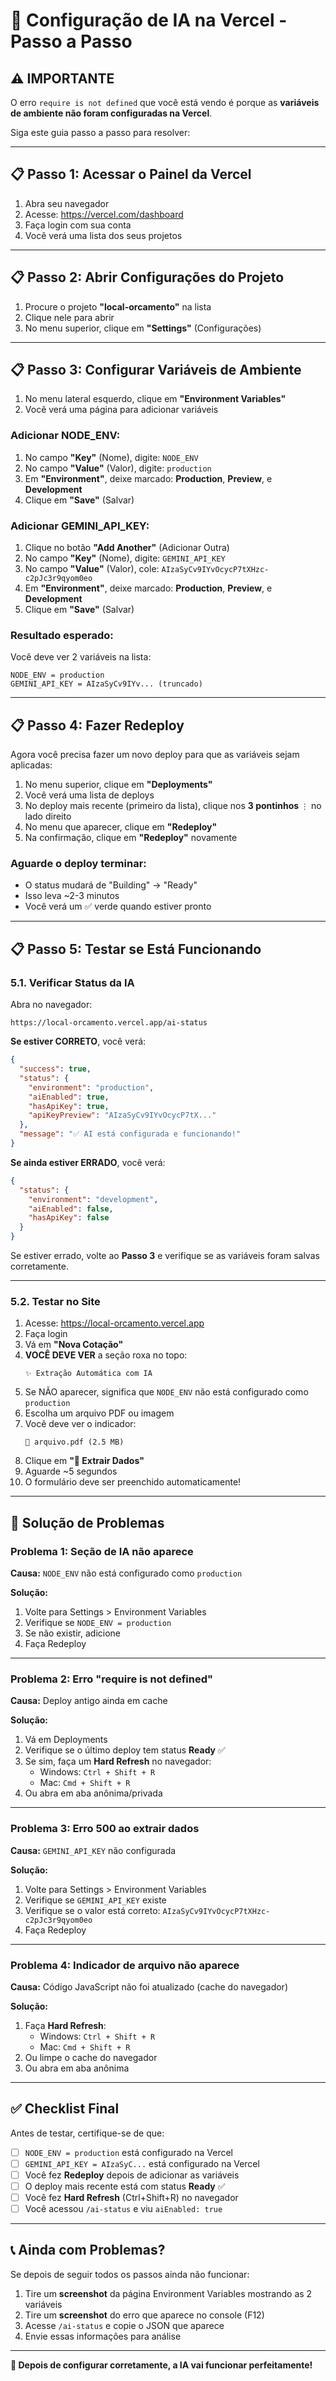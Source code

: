 # 🚀 Configuração de IA na Vercel - Passo a Passo

## ⚠️ IMPORTANTE
O erro `require is not defined` que você está vendo é porque as **variáveis de ambiente não foram configuradas na Vercel**.

Siga este guia passo a passo para resolver:

---

## 📋 Passo 1: Acessar o Painel da Vercel

1. Abra seu navegador
2. Acesse: https://vercel.com/dashboard
3. Faça login com sua conta
4. Você verá uma lista dos seus projetos

---

## 📋 Passo 2: Abrir Configurações do Projeto

1. Procure o projeto **"local-orcamento"** na lista
2. Clique nele para abrir
3. No menu superior, clique em **"Settings"** (Configurações)

---

## 📋 Passo 3: Configurar Variáveis de Ambiente

1. No menu lateral esquerdo, clique em **"Environment Variables"**
2. Você verá uma página para adicionar variáveis

### **Adicionar NODE_ENV:**

1. No campo **"Key"** (Nome), digite: `NODE_ENV`
2. No campo **"Value"** (Valor), digite: `production`
3. Em **"Environment"**, deixe marcado: **Production**, **Preview**, e **Development**
4. Clique em **"Save"** (Salvar)

### **Adicionar GEMINI_API_KEY:**

1. Clique no botão **"Add Another"** (Adicionar Outra)
2. No campo **"Key"** (Nome), digite: `GEMINI_API_KEY`
3. No campo **"Value"** (Valor), cole: `AIzaSyCv9IYvOcycP7tXHzc-c2pJc3r9qyom0eo`
4. Em **"Environment"**, deixe marcado: **Production**, **Preview**, e **Development**
5. Clique em **"Save"** (Salvar)

### **Resultado esperado:**

Você deve ver 2 variáveis na lista:
```
NODE_ENV = production
GEMINI_API_KEY = AIzaSyCv9IYv... (truncado)
```

---

## 📋 Passo 4: Fazer Redeploy

Agora você precisa fazer um novo deploy para que as variáveis sejam aplicadas:

1. No menu superior, clique em **"Deployments"**
2. Você verá uma lista de deploys
3. No deploy mais recente (primeiro da lista), clique nos **3 pontinhos** `⋮` no lado direito
4. No menu que aparecer, clique em **"Redeploy"**
5. Na confirmação, clique em **"Redeploy"** novamente

### **Aguarde o deploy terminar:**
- O status mudará de "Building" → "Ready"
- Isso leva ~2-3 minutos
- Você verá um ✅ verde quando estiver pronto

---

## 📋 Passo 5: Testar se Está Funcionando

### **5.1. Verificar Status da IA**

Abra no navegador:
```
https://local-orcamento.vercel.app/ai-status
```

**Se estiver CORRETO**, você verá:
```json
{
  "success": true,
  "status": {
    "environment": "production",
    "aiEnabled": true,
    "hasApiKey": true,
    "apiKeyPreview": "AIzaSyCv9IYvOcycP7tX..."
  },
  "message": "✅ AI está configurada e funcionando!"
}
```

**Se ainda estiver ERRADO**, você verá:
```json
{
  "status": {
    "environment": "development",
    "aiEnabled": false,
    "hasApiKey": false
  }
}
```

Se estiver errado, volte ao **Passo 3** e verifique se as variáveis foram salvas corretamente.

---

### **5.2. Testar no Site**

1. Acesse: https://local-orcamento.vercel.app
2. Faça login
3. Vá em **"Nova Cotação"**
4. **VOCÊ DEVE VER** a seção roxa no topo:
   ```
   ✨ Extração Automática com IA
   ```
5. Se NÃO aparecer, significa que `NODE_ENV` não está configurado como `production`
6. Escolha um arquivo PDF ou imagem
7. Você deve ver o indicador:
   ```
   📎 arquivo.pdf (2.5 MB)
   ```
8. Clique em **"🤖 Extrair Dados"**
9. Aguarde ~5 segundos
10. O formulário deve ser preenchido automaticamente!

---

## 🐛 Solução de Problemas

### **Problema 1: Seção de IA não aparece**

**Causa:** `NODE_ENV` não está configurado como `production`

**Solução:**
1. Volte para Settings > Environment Variables
2. Verifique se `NODE_ENV = production`
3. Se não existir, adicione
4. Faça Redeploy

---

### **Problema 2: Erro "require is not defined"**

**Causa:** Deploy antigo ainda em cache

**Solução:**
1. Vá em Deployments
2. Verifique se o último deploy tem status **Ready** ✅
3. Se sim, faça um **Hard Refresh** no navegador:
   - Windows: `Ctrl + Shift + R`
   - Mac: `Cmd + Shift + R`
4. Ou abra em aba anônima/privada

---

### **Problema 3: Erro 500 ao extrair dados**

**Causa:** `GEMINI_API_KEY` não configurada

**Solução:**
1. Volte para Settings > Environment Variables
2. Verifique se `GEMINI_API_KEY` existe
3. Verifique se o valor está correto: `AIzaSyCv9IYvOcycP7tXHzc-c2pJc3r9qyom0eo`
4. Faça Redeploy

---

### **Problema 4: Indicador de arquivo não aparece**

**Causa:** Código JavaScript não foi atualizado (cache do navegador)

**Solução:**
1. Faça **Hard Refresh**:
   - Windows: `Ctrl + Shift + R`
   - Mac: `Cmd + Shift + R`
2. Ou limpe o cache do navegador
3. Ou abra em aba anônima

---

## ✅ Checklist Final

Antes de testar, certifique-se de que:

- [ ] `NODE_ENV = production` está configurado na Vercel
- [ ] `GEMINI_API_KEY = AIzaSyC...` está configurado na Vercel
- [ ] Você fez **Redeploy** depois de adicionar as variáveis
- [ ] O deploy mais recente está com status **Ready** ✅
- [ ] Você fez **Hard Refresh** (Ctrl+Shift+R) no navegador
- [ ] Você acessou `/ai-status` e viu `aiEnabled: true`

---

## 📞 Ainda com Problemas?

Se depois de seguir todos os passos ainda não funcionar:

1. Tire um **screenshot** da página Environment Variables mostrando as 2 variáveis
2. Tire um **screenshot** do erro que aparece no console (F12)
3. Acesse `/ai-status` e copie o JSON que aparece
4. Envie essas informações para análise

---

**🎉 Depois de configurar corretamente, a IA vai funcionar perfeitamente!**
